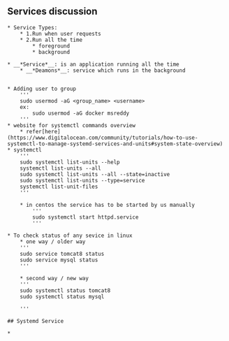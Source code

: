 ##  Services discussion

    * Service Types:
        * 1.Run when user requests
        * 2.Run all the time
            * foreground
            * background

    * __*Service*__: is an application running all the time
        * __*Deamons*__: service which runs in the background 


    * Adding user to group
        '''
        sudo usermod -aG <group_name> <username>
        ex:
            sudo usermod -aG docker msreddy
        '''
    * website for systemctl commands overview
        * refer[here](https://www.digitalocean.com/community/tutorials/how-to-use-systemctl-to-manage-systemd-services-and-units#system-state-overview)
    * systemctl
        '''
        sudo systemctl list-units --help
        systemctl list-units --all
        sudo systemctl list-units --all --state=inactive
        sudo systemctl list-units --type=service
        systemctl list-unit-files
        '''

        * in centos the service has to be started by us manually 
            '''
            sudo systemctl start httpd.service
            '''

    * To check status of any sevice in linux
        * one way / older way
        '''
        sudo service tomcat8 status
        sudo service mysql status
        '''

        * second way / new way
        '''
        sudo systemctl status tomcat8 
        sudo systemctl status mysql 
        
        '''

    ## Systemd Service 

    * 